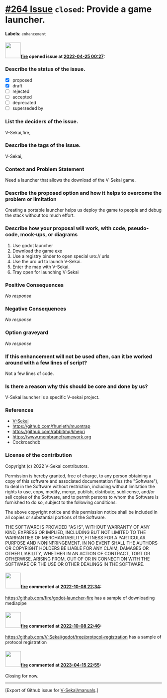 # [\#264 Issue](https://github.com/V-Sekai/manuals/issues/264) `closed`: Provide a game launcher.
**Labels**: `enhancement`


#### <img src="https://avatars.githubusercontent.com/u/32321?u=c2e06a3d2b49a467aa907e54aa259516440267cc&v=4" width="50">[fire](https://github.com/fire) opened issue at [2022-04-25 00:27](https://github.com/V-Sekai/manuals/issues/264):

### Describe the status of the issue.

- [X] proposed
- [x] draft
- [ ] rejected
- [ ] accepted
- [ ] deprecated
- [ ] superseded by

### List the deciders of the issue.

V-Sekai,fire,

### Describe the tags of the issue.

V-Sekai,

### Context and Problem Statement

Need a launcher that allows the download of the V-Sekai game.

### Describe the proposed option and how it helps to overcome the problem or limitation

Creating a portable launcher helps us deploy the game to people and debug the stack without too much effort.

### Describe how your proposal will work, with code, pseudo-code, mock-ups, or diagrams

1. Use godot launcher
3. Download the game exe
4. Use a registry binder to open special uro:// urls
5. Use the uro url to launch V-Sekai.
6. Enter the map with V-Sekai.
6. Tray open for launching V-Sekai

### Positive Consequences

_No response_

### Negative Consequences

_No response_

### Option graveyard

_No response_

### If this enhancement will not be used often, can it be worked around with a few lines of script?

Not a few lines of code.

### Is there a reason why this should be core and done by us?

V-Sekai launcher is a specific V-sekai project.

### References

- [V-Sekai](https://v-sekai.org/)
- https://github.com/fhunleth/muontrap
- https://github.com/rabbitmq/khepri
- https://www.membraneframework.org
- Cockroachdb


### License of the contribution

Copyright (c) 2022 V-Sekai contributors.

Permission is hereby granted, free of charge, to any person obtaining a copy of this software and associated documentation files (the "Software"), to deal in the Software without restriction, including without limitation the rights to use, copy, modify, merge, publish, distribute, sublicense, and/or sell copies of the Software, and to permit persons to whom the Software is furnished to do so, subject to the following conditions:

The above copyright notice and this permission notice shall be included in all copies or substantial portions of the Software.

THE SOFTWARE IS PROVIDED "AS IS", WITHOUT WARRANTY OF ANY KIND, EXPRESS OR IMPLIED, INCLUDING BUT NOT LIMITED TO THE WARRANTIES OF MERCHANTABILITY, FITNESS FOR A PARTICULAR PURPOSE AND NONINFRINGEMENT. IN NO EVENT SHALL THE AUTHORS OR COPYRIGHT HOLDERS BE LIABLE FOR ANY CLAIM, DAMAGES OR OTHER LIABILITY, WHETHER IN AN ACTION OF CONTRACT, TORT OR OTHERWISE, ARISING FROM, OUT OF OR IN CONNECTION WITH THE SOFTWARE OR THE USE OR OTHER DEALINGS IN THE SOFTWARE.


#### <img src="https://avatars.githubusercontent.com/u/32321?u=c2e06a3d2b49a467aa907e54aa259516440267cc&v=4" width="50">[fire](https://github.com/fire) commented at [2022-10-08 22:34](https://github.com/V-Sekai/manuals/issues/264#issuecomment-1272407800):

https://github.com/fire/godot-launcher-fire has a sample of downloading mediapipe

#### <img src="https://avatars.githubusercontent.com/u/32321?u=c2e06a3d2b49a467aa907e54aa259516440267cc&v=4" width="50">[fire](https://github.com/fire) commented at [2022-10-08 22:46](https://github.com/V-Sekai/manuals/issues/264#issuecomment-1272408945):

https://github.com/V-Sekai/godot/tree/protocol-registration has a sample of protocol registration

#### <img src="https://avatars.githubusercontent.com/u/32321?u=c2e06a3d2b49a467aa907e54aa259516440267cc&v=4" width="50">[fire](https://github.com/fire) commented at [2023-04-15 22:55](https://github.com/V-Sekai/manuals/issues/264#issuecomment-1509993292):

Closing for now.


-------------------------------------------------------------------------------



[Export of Github issue for [V-Sekai/manuals](https://github.com/V-Sekai/manuals).]
